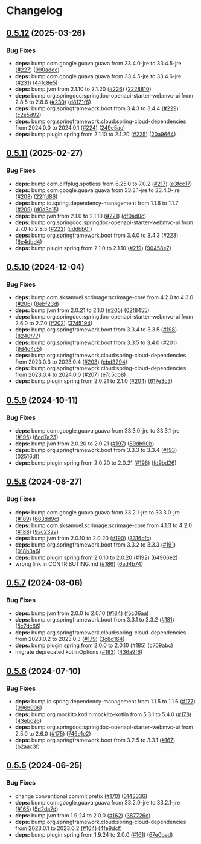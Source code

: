 # Changelog

## [0.5.12](https://github.com/simplyRoba/pixoo-bridge/compare/v0.5.11...v0.5.12) (2025-03-26)


### Bug Fixes

* **deps:** bump com.google.guava:guava from 33.4.0-jre to 33.4.5-jre ([#227](https://github.com/simplyRoba/pixoo-bridge/issues/227)) ([990addc](https://github.com/simplyRoba/pixoo-bridge/commit/990addc85fccaa814c9e1e94cdeb452f3d03d606))
* **deps:** bump com.google.guava:guava from 33.4.5-jre to 33.4.6-jre ([#231](https://github.com/simplyRoba/pixoo-bridge/issues/231)) ([44fc8e5](https://github.com/simplyRoba/pixoo-bridge/commit/44fc8e55aa73238a60a3bdf9ee4565df7457b973))
* **deps:** bump jvm from 2.1.10 to 2.1.20 ([#226](https://github.com/simplyRoba/pixoo-bridge/issues/226)) ([2228810](https://github.com/simplyRoba/pixoo-bridge/commit/22288101a25bc05647d05a2b4584a5dab5fb934b))
* **deps:** bump org.springdoc:springdoc-openapi-starter-webmvc-ui from 2.8.5 to 2.8.6 ([#230](https://github.com/simplyRoba/pixoo-bridge/issues/230)) ([d8121f6](https://github.com/simplyRoba/pixoo-bridge/commit/d8121f6537a3ec256bd6a48fe1031e7f750fbe3e))
* **deps:** bump org.springframework.boot from 3.4.3 to 3.4.4 ([#229](https://github.com/simplyRoba/pixoo-bridge/issues/229)) ([c2e5d92](https://github.com/simplyRoba/pixoo-bridge/commit/c2e5d92fa99e4c4e8d5b7a4d2b9840f1b1300382))
* **deps:** bump org.springframework.cloud:spring-cloud-dependencies from 2024.0.0 to 2024.0.1 ([#224](https://github.com/simplyRoba/pixoo-bridge/issues/224)) ([249e5ac](https://github.com/simplyRoba/pixoo-bridge/commit/249e5ac5eb042c84d44260bf7685570da26cc686))
* **deps:** bump plugin.spring from 2.1.10 to 2.1.20 ([#225](https://github.com/simplyRoba/pixoo-bridge/issues/225)) ([20a9664](https://github.com/simplyRoba/pixoo-bridge/commit/20a96644132c8df7912793dfba9674d20bd1cbc2))

## [0.5.11](https://github.com/simplyRoba/pixoo-bridge/compare/v0.5.10...v0.5.11) (2025-02-27)


### Bug Fixes

* **deps:** bump com.diffplug.spotless from 6.25.0 to 7.0.2 ([#217](https://github.com/simplyRoba/pixoo-bridge/issues/217)) ([e3fcc17](https://github.com/simplyRoba/pixoo-bridge/commit/e3fcc17723952f4c9b763a61072f5b242411c3d7))
* **deps:** bump com.google.guava:guava from 33.3.1-jre to 33.4.0-jre ([#208](https://github.com/simplyRoba/pixoo-bridge/issues/208)) ([22ffd86](https://github.com/simplyRoba/pixoo-bridge/commit/22ffd865011da25068c90376044ff6d14113c2fe))
* **deps:** bump io.spring.dependency-management from 1.1.6 to 1.1.7 ([#209](https://github.com/simplyRoba/pixoo-bridge/issues/209)) ([d0d3a15](https://github.com/simplyRoba/pixoo-bridge/commit/d0d3a1586c3ba000a6e58d58e7dbefaf558b5e11))
* **deps:** bump jvm from 2.1.0 to 2.1.10 ([#221](https://github.com/simplyRoba/pixoo-bridge/issues/221)) ([df0ad0c](https://github.com/simplyRoba/pixoo-bridge/commit/df0ad0cb99c69d6b4e54743e6c48266429da10ad))
* **deps:** bump org.springdoc:springdoc-openapi-starter-webmvc-ui from 2.7.0 to 2.8.5 ([#222](https://github.com/simplyRoba/pixoo-bridge/issues/222)) ([cddbb0f](https://github.com/simplyRoba/pixoo-bridge/commit/cddbb0fa6e9d8e339493e22c133a48363eae4821))
* **deps:** bump org.springframework.boot from 3.4.0 to 3.4.3 ([#223](https://github.com/simplyRoba/pixoo-bridge/issues/223)) ([6e4dbd4](https://github.com/simplyRoba/pixoo-bridge/commit/6e4dbd4be5d9136909eaa2b546109ebd888aa6d1))
* **deps:** bump plugin.spring from 2.1.0 to 2.1.10 ([#219](https://github.com/simplyRoba/pixoo-bridge/issues/219)) ([90458e7](https://github.com/simplyRoba/pixoo-bridge/commit/90458e7a0253596a8d366346685043284e5bee90))

## [0.5.10](https://github.com/simplyRoba/pixoo-bridge/compare/v0.5.9...v0.5.10) (2024-12-04)


### Bug Fixes

* **deps:** bump com.sksamuel.scrimage:scrimage-core from 4.2.0 to 4.3.0 ([#206](https://github.com/simplyRoba/pixoo-bridge/issues/206)) ([8ebf23d](https://github.com/simplyRoba/pixoo-bridge/commit/8ebf23d160ec6792435d0f32fb4b9e6cd57cbc54))
* **deps:** bump jvm from 2.0.21 to 2.1.0 ([#205](https://github.com/simplyRoba/pixoo-bridge/issues/205)) ([02f8455](https://github.com/simplyRoba/pixoo-bridge/commit/02f8455631998950b6cd1024a13204a99218e5f5))
* **deps:** bump org.springdoc:springdoc-openapi-starter-webmvc-ui from 2.6.0 to 2.7.0 ([#202](https://github.com/simplyRoba/pixoo-bridge/issues/202)) ([3745194](https://github.com/simplyRoba/pixoo-bridge/commit/374519444760cc152cb8cfc56a27da79156893de))
* **deps:** bump org.springframework.boot from 3.3.4 to 3.3.5 ([#198](https://github.com/simplyRoba/pixoo-bridge/issues/198)) ([8240f77](https://github.com/simplyRoba/pixoo-bridge/commit/8240f77531f3f467a4e27e6b0915b24f972c5acb))
* **deps:** bump org.springframework.boot from 3.3.5 to 3.4.0 ([#201](https://github.com/simplyRoba/pixoo-bridge/issues/201)) ([9d4d4c5](https://github.com/simplyRoba/pixoo-bridge/commit/9d4d4c5edba053463ebf2bda59dc52410d340a26))
* **deps:** bump org.springframework.cloud:spring-cloud-dependencies from 2023.0.3 to 2023.0.4 ([#203](https://github.com/simplyRoba/pixoo-bridge/issues/203)) ([cbd3294](https://github.com/simplyRoba/pixoo-bridge/commit/cbd3294235f30651a5b6f8cae3f2625d328f4864))
* **deps:** bump org.springframework.cloud:spring-cloud-dependencies from 2023.0.4 to 2024.0.0 ([#207](https://github.com/simplyRoba/pixoo-bridge/issues/207)) ([e7c5cb8](https://github.com/simplyRoba/pixoo-bridge/commit/e7c5cb849a14982ec4d5c49a04cc4bc9b2f07658))
* **deps:** bump plugin.spring from 2.0.21 to 2.1.0 ([#204](https://github.com/simplyRoba/pixoo-bridge/issues/204)) ([617e3c3](https://github.com/simplyRoba/pixoo-bridge/commit/617e3c381608cd48402df4972a2d09a72055dd6e))

## [0.5.9](https://github.com/simplyRoba/pixoo-bridge/compare/v0.5.8...v0.5.9) (2024-10-11)


### Bug Fixes

* **deps:** bump com.google.guava:guava from 33.3.0-jre to 33.3.1-jre ([#195](https://github.com/simplyRoba/pixoo-bridge/issues/195)) ([6cd7a23](https://github.com/simplyRoba/pixoo-bridge/commit/6cd7a234bcae8013eb8941f6ac700f201df2a4b4))
* **deps:** bump jvm from 2.0.20 to 2.0.21 ([#197](https://github.com/simplyRoba/pixoo-bridge/issues/197)) ([89db90b](https://github.com/simplyRoba/pixoo-bridge/commit/89db90b3a2af8520fb09996ceab8dcc922c8db61))
* **deps:** bump org.springframework.boot from 3.3.3 to 3.3.4 ([#193](https://github.com/simplyRoba/pixoo-bridge/issues/193)) ([02516df](https://github.com/simplyRoba/pixoo-bridge/commit/02516df94ceb52ef1079e7ab747cc8e058c3b6c7))
* **deps:** bump plugin.spring from 2.0.20 to 2.0.21 ([#196](https://github.com/simplyRoba/pixoo-bridge/issues/196)) ([fd9bd26](https://github.com/simplyRoba/pixoo-bridge/commit/fd9bd26d3479d610331e09dd6dbfce4599048c76))

## [0.5.8](https://github.com/simplyRoba/pixoo-bridge/compare/v0.5.7...v0.5.8) (2024-08-27)


### Bug Fixes

* **deps:** bump com.google.guava:guava from 33.2.1-jre to 33.3.0-jre ([#189](https://github.com/simplyRoba/pixoo-bridge/issues/189)) ([683dd9c](https://github.com/simplyRoba/pixoo-bridge/commit/683dd9c143a6e2fbefaf56704d2e6b319d200efd))
* **deps:** bump com.sksamuel.scrimage:scrimage-core from 4.1.3 to 4.2.0 ([#188](https://github.com/simplyRoba/pixoo-bridge/issues/188)) ([9ac232a](https://github.com/simplyRoba/pixoo-bridge/commit/9ac232ae0b99f47f6c298cbb30bfc37cc993a333))
* **deps:** bump jvm from 2.0.10 to 2.0.20 ([#190](https://github.com/simplyRoba/pixoo-bridge/issues/190)) ([3316dfc](https://github.com/simplyRoba/pixoo-bridge/commit/3316dfce6636c9542f22c240ba2b6c4da8e6e5fe))
* **deps:** bump org.springframework.boot from 3.3.2 to 3.3.3 ([#191](https://github.com/simplyRoba/pixoo-bridge/issues/191)) ([018b3a6](https://github.com/simplyRoba/pixoo-bridge/commit/018b3a6f468d4a6b672c4e0fd04e0b4b18c735b0))
* **deps:** bump plugin.spring from 2.0.10 to 2.0.20 ([#192](https://github.com/simplyRoba/pixoo-bridge/issues/192)) ([64906e2](https://github.com/simplyRoba/pixoo-bridge/commit/64906e2f361b109a3b0c450025bd6c2ddfe9c013))
* wrong link in CONTRIBUTING.md ([#186](https://github.com/simplyRoba/pixoo-bridge/issues/186)) ([6ad4b74](https://github.com/simplyRoba/pixoo-bridge/commit/6ad4b7444ae79cfa3d6f2960e1935bc490c47496))

## [0.5.7](https://github.com/simplyRoba/pixoo-bridge/compare/v0.5.6...v0.5.7) (2024-08-06)


### Bug Fixes

* **deps:** bump jvm from 2.0.0 to 2.0.10 ([#184](https://github.com/simplyRoba/pixoo-bridge/issues/184)) ([f5c06aa](https://github.com/simplyRoba/pixoo-bridge/commit/f5c06aaaca59f4dc2953cdd7fe16c6a848c13b74))
* **deps:** bump org.springframework.boot from 3.3.1 to 3.3.2 ([#181](https://github.com/simplyRoba/pixoo-bridge/issues/181)) ([5c7dc66](https://github.com/simplyRoba/pixoo-bridge/commit/5c7dc6625fae5b74776351c8c8bd5b3952068123))
* **deps:** bump org.springframework.cloud:spring-cloud-dependencies from 2023.0.2 to 2023.0.3 ([#179](https://github.com/simplyRoba/pixoo-bridge/issues/179)) ([3c8d164](https://github.com/simplyRoba/pixoo-bridge/commit/3c8d1646c9919ef93ce5a75fcc76ddd2e09dadbd))
* **deps:** bump plugin.spring from 2.0.0 to 2.0.10 ([#185](https://github.com/simplyRoba/pixoo-bridge/issues/185)) ([c709abc](https://github.com/simplyRoba/pixoo-bridge/commit/c709abc23b37fe0d4265e9f57ba1c75f2273c7f2))
* migrate deprecated kotlinOptions ([#183](https://github.com/simplyRoba/pixoo-bridge/issues/183)) ([436a9f6](https://github.com/simplyRoba/pixoo-bridge/commit/436a9f64e3df168fee5adea64d509de6628bd911))

## [0.5.6](https://github.com/simplyRoba/pixoo-bridge/compare/v0.5.5...v0.5.6) (2024-07-10)


### Bug Fixes

* **deps:** bump io.spring.dependency-management from 1.1.5 to 1.1.6 ([#177](https://github.com/simplyRoba/pixoo-bridge/issues/177)) ([996b906](https://github.com/simplyRoba/pixoo-bridge/commit/996b906c2b73a4e7a2df1f041e98232d91ae6cd5))
* **deps:** bump org.mockito.kotlin:mockito-kotlin from 5.3.1 to 5.4.0 ([#178](https://github.com/simplyRoba/pixoo-bridge/issues/178)) ([43ebc26](https://github.com/simplyRoba/pixoo-bridge/commit/43ebc26bbe70a58e27178e7b6cb239f20748a21c))
* **deps:** bump org.springdoc:springdoc-openapi-starter-webmvc-ui from 2.5.0 to 2.6.0 ([#175](https://github.com/simplyRoba/pixoo-bridge/issues/175)) ([746e1e2](https://github.com/simplyRoba/pixoo-bridge/commit/746e1e2b1df1caf96a412da68d6716c73fd52f2e))
* **deps:** bump org.springframework.boot from 3.2.5 to 3.3.1 ([#167](https://github.com/simplyRoba/pixoo-bridge/issues/167)) ([b2aac3f](https://github.com/simplyRoba/pixoo-bridge/commit/b2aac3f4b1ec9006b5268ed295552e4ede4de3cc))

## [0.5.5](https://github.com/simplyRoba/pixoo-bridge/compare/v0.5.4...v0.5.5) (2024-06-25)


### Bug Fixes

* change conventional commit prefix ([#170](https://github.com/simplyRoba/pixoo-bridge/issues/170)) ([0143336](https://github.com/simplyRoba/pixoo-bridge/commit/014333697fb82cba2ec11386810d1743a72cccf5))
* **deps:** bump com.google.guava:guava from 33.2.0-jre to 33.2.1-jre ([#165](https://github.com/simplyRoba/pixoo-bridge/issues/165)) ([5d2da7d](https://github.com/simplyRoba/pixoo-bridge/commit/5d2da7d5b2ef68bc4a1c867842868bc7c23f97cf))
* **deps:** bump jvm from 1.9.24 to 2.0.0 ([#162](https://github.com/simplyRoba/pixoo-bridge/issues/162)) ([387726c](https://github.com/simplyRoba/pixoo-bridge/commit/387726c1f03b5e8483479805cb21108682a2e346))
* **deps:** bump org.springframework.cloud:spring-cloud-dependencies from 2023.0.1 to 2023.0.2 ([#164](https://github.com/simplyRoba/pixoo-bridge/issues/164)) ([4fe9dcf](https://github.com/simplyRoba/pixoo-bridge/commit/4fe9dcf50f2eebc139fc0e82cacabf80931e7de6))
* **deps:** bump plugin.spring from 1.9.24 to 2.0.0 ([#161](https://github.com/simplyRoba/pixoo-bridge/issues/161)) ([67e0bad](https://github.com/simplyRoba/pixoo-bridge/commit/67e0badbebba56ddeaf1c0b5dbaaa3785fd2b822))

